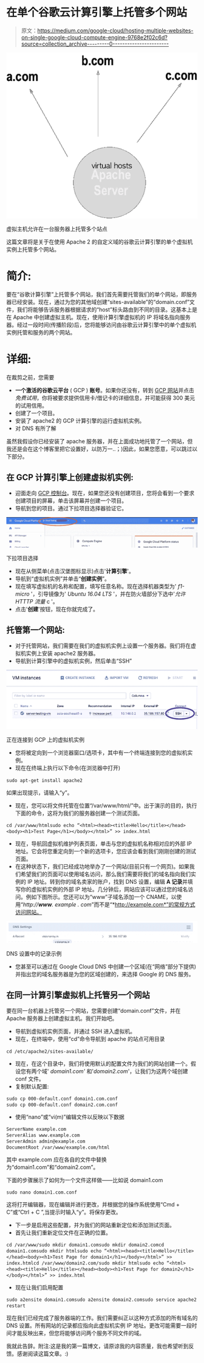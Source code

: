 # 在单个谷歌云计算引擎上托管多个网站

> 原文：<https://medium.com/google-cloud/hosting-multiple-websites-on-single-google-cloud-compute-engine-9768e2f02c6d?source=collection_archive---------0----------------------->

![](img/a72e2cf9de99771a9d6f36d7685d111c.png)

虚拟主机允许在一台服务器上托管多个站点

这篇文章将是关于在使用 Apache 2 的自定义域的谷歌云计算引擎的单个虚拟机实例上托管多个网站。

# 简介:

要在“谷歌计算引擎”上托管多个网站，我们首先需要托管我们的单个网站，即服务器已经安装。现在，通过为您的其他域创建“sites-available”的“domain.conf”文件，我们将能够告诉服务器根据请求的“host”标头路由到不同的目录。这基本上是在 Apache 中创建虚拟主机。现在，使用计算引擎虚拟机的 IP 将域名指向服务器。经过一段时间(传播阶段)后，您将能够访问由谷歌云计算引擎中的单个虚拟机实例托管和服务的两个网站。

# 详细:

在裁剪之前，您需要

*   **一个激活的谷歌云平台** ( GCP ) **账号**。如果你还没有，转到 [GCP 网站](https://cloud.google.com)并点击*免费试用*，你将被要求提供信用卡/借记卡的详细信息，并可能获得 300 美元的试用信用。
*   创建了一个项目。
*   安装了 apache2 的 GCP 计算引擎的运行虚拟机实例。
*   对 DNS 有所了解

虽然我假设你已经安装了 apache 服务器，并在上面成功地托管了一个网站，但我还是会在这个博客里把它设置好，以防万一..；)因此，如果您愿意，可以跳过以下部分。

## 在 GCP 计算引擎上创建虚拟机实例:

*   迎面走向 [GCP 控制台](https://console.cloud.google.com/)。现在，如果您还没有创建项目，您将会看到一个要求创建项目的屏幕，单击该屏幕并创建一个项目。
*   导航到您的项目。通过下拉项目选择器验证它。

![](img/a79573d134628a17a97d9fb2aedb88fc.png)

下拉项目选择

*   现在从侧菜单(点击汉堡图标显示)点击'**计算引擎**'。
*   导航到“虚拟机实例”并单击“**创建实例**”。
*   现在填写虚拟机的名称和配置，填写任意名称。现在选择机器类型为' *f1-micro* '，引导镜像为' *Ubuntu 16.04 LTS* '，并在防火墙部分下选中'*允许 HTTTP 流量* c '。
*   点击'**创建**'按钮，现在你就完成了。

## 托管第一个网站:

*   对于托管网站，我们需要在我们的虚拟机实例上设置一个服务器。我们将在虚拟机实例上安装 apache2 服务器。
*   导航到计算引擎中的虚拟机实例，然后单击“SSH”

![](img/c9d7b8276f1a07e533936a636f5e5b53.png)

正在连接到 GCP 上的虚拟机实例

*   您将被定向到一个浏览器窗口/选项卡，其中有一个终端连接到您的虚拟机实例。
*   现在在终端上执行以下命令(在浏览器中打开)

`sudo apt-get install apache2`

如果出现提示，请输入“y”。

*   现在，您可以将文件托管在位置“/var/www/html/”中。出于演示的目的，执行下面的命令，这将为我们的服务器创建一个测试页面。

```
cd /var/www/htmlsudo echo “<html><head><title>Hello</title></head><body><h1>Test Page</h1></body></html>” >> index.html
```

*   现在，导航回虚拟机维护列表页面，单击与您的虚拟机名称相对应的外部 IP 地址。它会将您重定向到一个新的选项卡，您应该会看到我们刚刚创建的测试页面。
*   在这种状态下，我们已经成功地举办了一个网站(目前只有一个网页)。如果我们希望我们的页面可以使用域名访问，那么我们需要将我们的域名指向我们实例的 IP 地址。转到你的域名卖家的账户，找到 DNS 设置，编辑 **A 记录**并填写你的虚拟机实例的外部 IP 地址。几分钟后，网站应该可以通过您的域名访问。例如下图所示。您还可以为“www”子域名添加一个 CNAME，以使用“*http://****www****. example . com*”而不是“*http://example.com*”的常规方式访问网站。

![](img/2c71524006546b3a0493e4f213ea2091.png)

DNS 设置中的记录示例

*   您甚至可以通过在 Google Cloud DNS 中创建一个区域(在“网络”部分下提供)并指出您的域名服务器是为您的区域创建的，来选择 Google 的 DNS 服务。

## 在同一计算引擎虚拟机上托管另一个网站

要在同一台机器上托管另一个网站，您需要创建“domain.conf”文件，并在 Apache 服务器上创建虚拟主机。我们开始吧。

*   导航到虚拟机实例页面，并通过 SSH 进入虚拟机。
*   现在，在终端中，使用“cd”命令导航到 apache 的站点可用目录

`cd /etc/apache2/sites-available/`

*   现在，在这个目录中，我们将使用默认的配置文件为我们的网站创建一个。假设您有两个域' *domain1.com'* 和'*domain2.com*'，让我们为这两个域创建 conf 文件。
*   复制默认配置:

```
sudo cp 000-default.conf domain1.com.conf
sudo cp 000-default.conf domain2.com.conf
```

*   使用“nano”或“vi(m)”编辑文件以反映以下数据

```
ServerName example.com
ServerAlias www.example.com
ServerAdmin admin@example.com
DocumentRoot /var/www/example.com/html
```

其中 example.com 应在各自的文件中替换为“domain1.com”和“domain2.com”。

下面的步骤展示了如何为一个文件这样做——比如说 domain1.com

```
sudo nano domain1.com.conf
```

这将打开编辑器，现在编辑并进行更改，并根据您的操作系统使用“Cmd + C”或“Ctrl + C ”,当提示时输入“y”。将保存更改。

*   下一步是启用这些配置，并为我们的网站重新定位和添加测试页面。
*   首先让我们重新定位文件在正确的位置。

```
cd /var/www/sudo mkdir domain1.comsudo mkdir domain2.comcd domain1.comsudo mkdir htmlsudo echo “<html><head><title>Hello</title></head><body><h1>Test Page for domain1</h1></body></html>” >> index.htmlcd /var/www/domain2.com/sudo mkdir htmlsudo echo “<html><head><title>Hello</title></head><body><h1>Test Page for domain2</h1></body></html>” >> index.html
```

*   现在让我们启用配置

```
sudo a2ensite domain1.comsudo a2ensite domain2.comsudo service apache2 restart
```

现在我们已经完成了服务器端的工作。我们需要纠正以这种方式添加的所有域名的 DNS 设置。所有网站的记录都应指向此虚拟机实例 IP 地址。更改可能需要一段时间才能反映出来，但您将能够访问两个服务不同文件的域。

我就此告辞。附注:这是我的第一篇博文，请原谅我的内容质量，我也希望听到反馈。感谢阅读这篇文章。:)